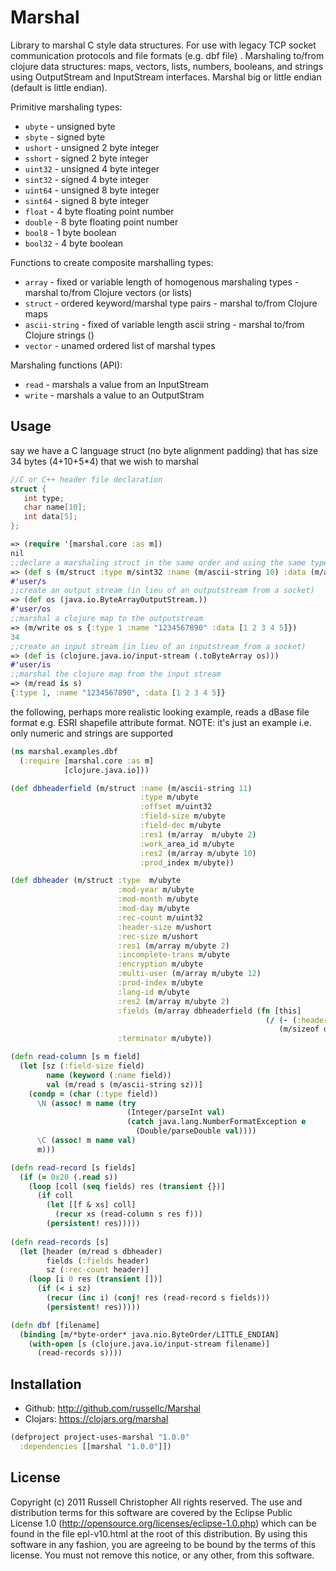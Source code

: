 # Marshal

Library to marshal C style data structures. For use with legacy TCP socket communication protocols and file formats (e.g. dbf file) . Marshaling to/from clojure data structures: maps, vectors, lists, numbers, booleans, and strings using OutputStream and InputStream interfaces. Marshal big or little endian (default is little endian). 

Primitive marshaling types:
- `ubyte` - unsigned byte
- `sbyte` - signed byte
- `ushort` - unsigned 2 byte integer
- `sshort` - signed 2 byte integer
- `uint32` - unsigned 4 byte integer
- `sint32` - signed 4 byte integer
- `uint64` - unsigned 8 byte integer
- `sint64` - signed 8 byte integer
- `float` - 4 byte floating point number
- `double` - 8 byte floating point number
- `bool8` - 1 byte boolean
- `bool32` - 4 byte boolean

Functions to create composite marshalling types:
- `array` - fixed or variable length of homogenous marshaling types - marshal to/from Clojure vectors (or lists)
- `struct` - ordered keyword/marshal type pairs - marshal to/from Clojure maps
- `ascii-string` - fixed of variable length ascii string - marshal to/from Clojure strings ()
- `vector` - unamed ordered list of marshal types 

Marshaling functions (API):
- `read` - marshals a value from an InputStream 
- `write` - marshals a value to an OutputStram

## Usage

say we have a C language struct (no byte alignment padding) that has size 34 bytes (4+10+5*4) that we wish to marshal

```c
//C or C++ header file declaration
struct {
   int type;
   char name[10];
   int data[5];
};
```

```clojure
=> (require '[marshal.core :as m])
nil
;;declare a marshaling struct in the same order and using the same types as the C struct
=> (def s (m/struct :type m/sint32 :name (m/ascii-string 10) :data (m/array m/sint32 5)))
#'user/s
;;create an output stream (in lieu of an outputstream from a socket)
=> (def os (java.io.ByteArrayOutputStream.))
#'user/os
;;marshal a clojure map to the outputstream 
=> (m/write os s {:type 1 :name "1234567890" :data [1 2 3 4 5]})
34
;;create an input stream (in lieu of an inputstream from a socket)
=> (def is (clojure.java.io/input-stream (.toByteArray os)))
#'user/is
;;marshal the clojure map from the input stream 
=> (m/read is s)
{:type 1, :name "1234567890", :data [1 2 3 4 5]}
````

the following, perhaps more realistic looking example, reads a dBase file format e.g. ESRI shapefile attribute format. NOTE: it's just an example i.e. only numeric and strings are supported 

```clojure
(ns marshal.examples.dbf
  (:require [marshal.core :as m]
            [clojure.java.io]))

(def dbheaderfield (m/struct :name (m/ascii-string 11) 
                             :type m/ubyte             
                             :offset m/uint32
                             :field-size m/ubyte
                             :field-dec m/ubyte
                             :res1 (m/array  m/ubyte 2)
                             :work_area_id m/ubyte
                             :res2 (m/array m/ubyte 10)
                             :prod_index m/ubyte))

(def dbheader (m/struct :type  m/ubyte
                        :mod-year m/ubyte
                        :mod-month m/ubyte
                        :mod-day m/ubyte
                        :rec-count m/uint32
                        :header-size m/ushort
                        :rec-size m/ushort
                        :res1 (m/array m/ubyte 2)
                        :incomplete-trans m/ubyte
                        :encryption m/ubyte
                        :multi-user (m/array m/ubyte 12)
                        :prod-index m/ubyte
                        :lang-id m/ubyte
                        :res2 (m/array m/ubyte 2)
                        :fields (m/array dbheaderfield (fn [this]
                                                         (/ (- (:header-size this) 32 1)
                                                            (m/sizeof dbheaderfield))))
                        :terminator m/ubyte))

(defn read-column [s m field]
  (let [sz (:field-size field)
        name (keyword (:name field))
        val (m/read s (m/ascii-string sz))]
    (condp = (char (:type field))
      \N (assoc! m name (try
                          (Integer/parseInt val)
                          (catch java.lang.NumberFormatException e
                            (Double/parseDouble val)))) 
      \C (assoc! m name val)
      m)))

(defn read-record [s fields]
  (if (= 0x20 (.read s))
    (loop [coll (seq fields) res (transient {})]
      (if coll
        (let [[f & xs] coll]
          (recur xs (read-column s res f)))
        (persistent! res)))))
  
(defn read-records [s]
  (let [header (m/read s dbheader)
        fields (:fields header)
        sz (:rec-count header)]
    (loop [i 0 res (transient [])]
      (if (< i sz)
        (recur (inc i) (conj! res (read-record s fields)))
        (persistent! res)))))

(defn dbf [filename]
  (binding [m/*byte-order* java.nio.ByteOrder/LITTLE_ENDIAN]
    (with-open [s (clojure.java.io/input-stream filename)]
      (read-records s))))
```

## Installation

- Github: http://github.com/russellc/Marshal
- Clojars: https://clojars.org/marshal

```clojure
(defproject project-uses-marshal "1.0.0"
  :dependencies [[marshal "1.0.0"]])
```

## License

Copyright (c) 2011 Russell Christopher All rights reserved. The use and
distribution terms for this software are covered by the Eclipse Public
License 1.0 (http://opensource.org/licenses/eclipse-1.0.php) which can be found
in the file epl-v10.html at the root of this distribution. By using this
software in any fashion, you are agreeing to be bound by the terms of
this license. You must not remove this notice, or any other, from this
software.
